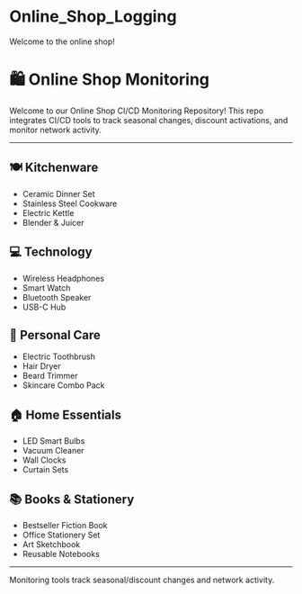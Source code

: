 # Online_Shop_Logging
Welcome to the online shop!
# 🛍️ Online Shop Monitoring

Welcome to our Online Shop CI/CD Monitoring Repository! This repo integrates CI/CD tools to track seasonal changes, discount activations, and monitor network activity.

---

## 🍽️ Kitchenware
- Ceramic Dinner Set
- Stainless Steel Cookware
- Electric Kettle
- Blender & Juicer

## 💻 Technology
- Wireless Headphones
- Smart Watch
- Bluetooth Speaker
- USB-C Hub

## 🧼 Personal Care
- Electric Toothbrush
- Hair Dryer
- Beard Trimmer
- Skincare Combo Pack

## 🏠 Home Essentials
- LED Smart Bulbs
- Vacuum Cleaner
- Wall Clocks
- Curtain Sets

## 📚 Books & Stationery
- Bestseller Fiction Book
- Office Stationery Set
- Art Sketchbook
- Reusable Notebooks

---

Monitoring tools track seasonal/discount changes and network activity.

